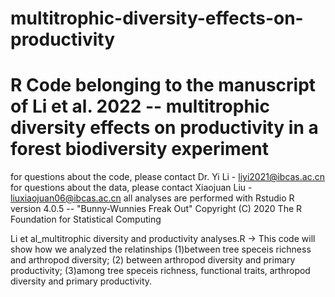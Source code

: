 # multitrophic-diversity-effects-on-productivity

# R Code belonging to the manuscript of Li et al. 2022 -- multitrophic diversity effects on productivity in a forest biodiversity experiment

for questions about the code, please contact Dr. Yi Li  - liyi2021@ibcas.ac.cn
for questions about the data, please contact Xiaojuan Liu - liuxiaojuan06@ibcas.ac.cn
all analyses are performed with Rstudio 
R version 4.0.5 -- "Bunny-Wunnies Freak Out"
Copyright (C) 2020 The R Foundation for Statistical Computing

Li et al_multitrophic diversity and productivity analyses.R 
-> This code will show how we analyzed the relatinships (1)between tree speceis richness and arthropod diversity; (2) between arthropod diversity and primary productivity; (3)among tree speceis richness, functional traits, arthropod diversity and primary productivity.
